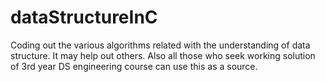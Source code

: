 # dataStructureInC
Coding out the various algorithms related with the understanding of data structure. It may help out others. Also all those who seek working solution of 3rd year DS engineering course can use this as a source.
